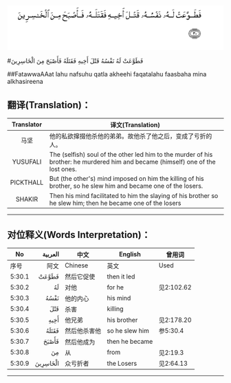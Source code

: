 ![005:030](images/005_030.gif)

#فَطَوَّعَتْ لَهُ نَفْسُهُ قَتْلَ أَخِيهِ فَقَتَلَهُ فَأَصْبَحَ مِنَ الْخَاسِرِينَ 

##FatawwaAAat lahu nafsuhu qatla akheehi faqatalahu faasbaha mina alkhasireena 

## 翻译(Translation)：

| Translator | 译文(Translation)                                            |
| :--------: | ------------------------------------------------------------ |
|    马坚    | 他的私欲撺掇他杀他的弟弟。故他杀了他之后，变成了亏折的人。   |
|  YUSUFALI  | The (selfish) soul of the other led him to the murder of his brother: he murdered him and became (himself) one of the lost ones. |
| PICKTHALL  | But (the other's) mind imposed on him the killing of his brother, so he slew him and became one of the losers. |
|   SHAKIR   | Then his mind facilitated to him the slaying of his brother so he slew him; then he became one of the losers |

---

## 对位释义(Words Interpretation)：

| No   | العربية | 中文    | English | 曾用词 |
| ---- | ------: | ------- | ------- | ------ |
| 序号 |    阿文 | Chinese | 英文    | Used   |
| 5:30.1 | فَطَوَّعَتْ    | 然后它促使   | then it led    |            |
| 5:30.2 | لَهُ       | 对他         | for he         | 见2:102.62 |
| 5:30.3 | نَفْسُهُ     | 他的内心     | his mind       |            |
| 5:30.4 | قَتْلَ      | 杀害         | killing        |            |
| 5:30.5 | أَخِيهِ     | 他兄弟       | his brother    | 见2:178.20 |
| 5:30.6 | فَقَتَلَهُ    | 然后他杀害他 | so he slew him | 参5:30.4   |
| 5:30.7 | فَأَصْبَحَ    | 然后他成为   | then he became |            |
| 5:30.8 | مِنَ       | 从           | from           | 见2:19.3 |
| 5:30.9 | الْخَاسِرِينَ | 众亏折者     | the Losers     | 见2:64.13  |

---
